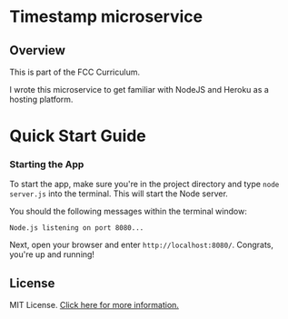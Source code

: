 # Timestamp microservice

## Overview

This is part of the FCC Curriculum.

I wrote this microservice to get familiar with NodeJS and Heroku as a hosting platform.

# Quick Start Guide

### Starting the App

To start the app, make sure you're in the project directory and type `node server.js` into the terminal. This will start the Node server.

You should the following messages within the terminal window:

```
Node.js listening on port 8080...
```

Next, open your browser and enter `http://localhost:8080/`. Congrats, you're up and running!

## License

MIT License. [Click here for more information.](LICENSE.md)
